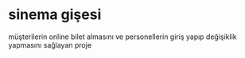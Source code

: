 # sinema gişesi

müşterilerin online bilet almasını  ve personellerin giriş yapıp değişiklik yapmasını sağlayan proje
